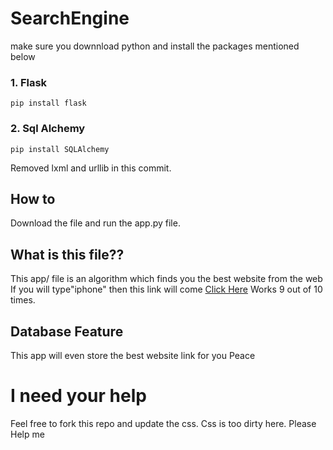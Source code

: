 # SearchEngine

make sure you downnload python and install the packages mentioned below

### 1. Flask
```
pip install flask
```
### 2. Sql Alchemy

```
pip install SQLAlchemy
```

Removed lxml and urllib in this commit.

## How to 

Download the file and run the app.py file.

## What is this file??
  This app/ file is an algorithm which finds you the best website from the web 
  If you will type"iphone" then this link will come
  [Click Here](https://www.apple.com/iphone/) Works 9 out of 10 times. 
## Database Feature
This app will even store the best website link for you
Peace

# I need your help
 
  Feel free to fork this repo and update the css.
  Css is too dirty here. Please Help me 
